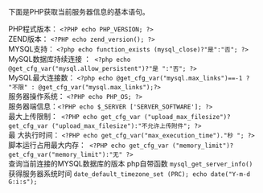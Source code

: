 下面是PHP获取当前服务器信息的基本语句。

PHP程式版本： `<?PHP echo PHP_VERSION; ?>`  
ZEND版本： `<?PHP echo zend_version(); ?>`  
MYSQL支持： `<?php echo function_exists (mysql_close)?"是":"否"; ?>`  
MySQL数据库持续连接 ：` <?php echo @get_cfg_var("mysql.allow_persistent")?"是 ":"否"; ?>`   
MySQL最大连接数： `<?php echo @get_cfg_var("mysql.max_links")==-1 ? "不限" : @get_cfg_var("mysql.max_links");?>`  
服务器操作系统： `<?PHP echo PHP_OS; ?>`  
服务器端信息：`<?PHP echo $_SERVER ['SERVER_SOFTWARE']; ?>`  
最大上传限制：` <?PHP echo get_cfg_var ("upload_max_filesize")?get_cfg_var ("upload_max_filesize"):"不允许上传附件"; ?>`  
最 大执行时间： `<?PHP echo get_cfg_var("max_execution_time")."秒 "; ?>`
脚本运行占用最大内存：` <?PHP echo get_cfg_var ("memory_limit")?get_cfg_var("memory_limit"):"无" ?>`  
查询当前连接的MYSQL数据库的版本 php自带函数   `mysql_get_server_info() `  
获得服务器系统时间 `date_default_timezone_set (PRC); echo date("Y-m-d G:i:s");`
